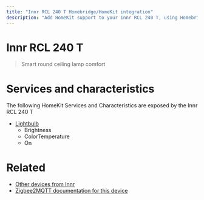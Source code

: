 ```yaml
---
title: "Innr RCL 240 T Homebridge/HomeKit integration"
description: "Add HomeKit support to your Innr RCL 240 T, using Homebridge, Zigbee2MQTT and homebridge-z2m."
---
```

<!---
This file has been GENERATED using src/docgen/docgen.ts
DO NOT EDIT THIS FILE MANUALLY!
-->
# Innr RCL 240 T
> Smart round ceiling lamp comfort


# Services and characteristics
The following HomeKit Services and Characteristics are exposed by
the Innr RCL 240 T

* [Lightbulb](../../light.md)
  * Brightness
  * ColorTemperature
  * On


# Related
* [Other devices from Innr](../index.md#innr)
* [Zigbee2MQTT documentation for this device](https://www.zigbee2mqtt.io/devices/RCL_240_T.html)